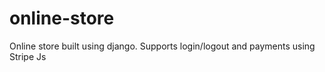 # online-store

Online store built using django. Supports login/logout and payments using Stripe Js
